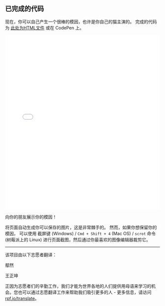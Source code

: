 ## 已完成的代码

现在，你可以自己产生一个很棒的模因，也许是你自己的猫主演的。 完成的代码为 [此处为HTML文件](resources/index.html) 或在 CodePen 上。 

<iframe height='567' scrolling='no' title='猫模因生成器' src='//codepen.io/Translation_RPF/embed/ExVQVqo/?height=567&theme-id=0&default-tab=js,result&embed-version=2' frameborder='no' allowtransparency='true' allowfullscreen='true' style='width: 100%;' mark="crwd-mark">See the Pen <a href='https://codepen.io/Translation_RPF/pen/ExVQVqo/'>Cat Meme Generator</a> by Laura Sach (<a href='https://codepen.io/rpflaura'>@rpflaura</a>) on <a href='https://codepen.io'>CodePen</a>.
</iframe>

向你的朋友展示你的模因！

将页面自动生成你可以保存的图片，这是非常棘手的。 然而，如果你想保留你的模因， 可以使用 截屏键 (Windows) / `Cmd + Shift + 4` (Mac OS) / `scrot` 命令(树莓派上的 Linux) 进行页面截图，然后通过你最喜欢的图像编辑器裁剪它。



***
该项目由以下志愿者翻译：

鄢然

王正坤

正因为志愿者们的辛勤工作，我们才能为世界各地的人们提供用母语来学习的机会。您也可以通过志愿翻译工作来帮助我们吸引更多的人 - 更多信息，请访问[rpf.io/translate](https://rpf.io/translate)。